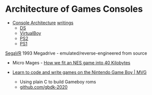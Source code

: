 Architecture of Games Consoles
==============================

* [Console Architecture](https://copetti.org/projects/consoles/) [writings](https://www.copetti.org/writings/consoles/)
    * [DS](https://www.copetti.org/projects/consoles/nintendo-ds/)
    * [VirtualBoy](https://www.copetti.org/writings/consoles/virtual-boy/)
    * [PS2](https://www.copetti.org/writings/consoles/playstation-2/)
    * [PS1](https://www.copetti.org/writings/consoles/playstation/)

[SegaVR](https://gamehistory.org/segavr/) 1993 Megadrive - emulated/reverse-engineered from source

* Micro Mages - [How we fit an NES game into 40 Kilobytes](https://www.youtube.com/watch?v=ZWQ0591PAxM)

* [Learn to code and write games on the Nintendo Game Boy | MVG](https://www.youtube.com/watch?v=FzPTK91EJY8&)
    * Using plain C to build Gameboy roms
    * [github.com/gbdk-2020](https://github.com/gbdk-2020/gbdk-2020)
